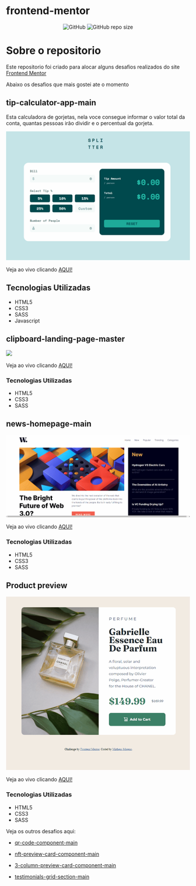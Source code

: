 # frontend-mentor

<div align="center"><img src="https://img.shields.io/github/license/matheusmorenocf/mini-projetos?style=plastic" alt="GitHub"> <img alt="GitHub repo size" src="https://img.shields.io/github/repo-size/matheusmorenocf/frontend-mentor?style=plastic"></div>

# Sobre o repositorio

Este repositorio foi criado para alocar alguns desafios realizados do site <a href="https://www.frontendmentor.io/" target="_blank">Frontend Mentor</a>

Abaixo os desafios que mais gostei ate o momento

## tip-calculator-app-main

Esta calculadora de gorjetas, nela voce consegue informar o valor total da conta, quantas pessoas irão dividir e o percentual da gorjeta.

<img src="https://github.com/matheusmorenocf/frontend-mentor/blob/main/assets/tip-calculator-app-main.gif">

Veja ao vivo clicando <a href="https://matheusmorenocf.github.io/frontend-mentor/tip-calculator-app-main/index.html" target="_blank">AQUI!</a>

## Tecnologias Utilizadas
- HTML5
- CSS3
- SASS
- Javascript

## clipboard-landing-page-master

<img src="https://github.com/matheusmorenocf/frontend-mentor/blob/main/assets/clipboard.gif">

Veja ao vivo clicando <a href="https://matheusmorenocf.github.io/frontend-mentor/clipboard-landing-page-master/index.html" target="_blank">AQUI!</a>

### Tecnologias Utilizadas
- HTML5
- CSS3
- SASS

## news-homepage-main

<img src="https://github.com/matheusmorenocf/frontend-mentor/blob/main/assets/new-home-page.gif">

Veja ao vivo clicando <a href="https://matheusmorenocf.github.io/frontend-mentor/news-homepage-main/index.html" target="_blank">AQUI!</a>

### Tecnologias Utilizadas
- HTML5
- CSS3
- SASS

## Product preview

<img src="https://github.com/matheusmorenocf/frontend-mentor/blob/main/assets/product-preview.gif">

Veja ao vivo clicando <a href="https://matheusmorenocf.github.io/frontend-mentor/3-column-preview-card-component-main/index.html" target="_blank">AQUI!</a>

### Tecnologias Utilizadas
- HTML5
- CSS3
- SASS

Veja os outros desafios aqui:

- <a href="https://matheusmorenocf.github.io/frontend-mentor/qr-code-component-main/index.html" target="_blank">qr-code-component-main</a>

- <a href="https://matheusmorenocf.github.io/frontend-mentor/nft-preview-card-component-main/index.html" target="_blank">nft-preview-card-component-main</a>

- <a href="https://matheusmorenocf.github.io/frontend-mentor/3-column-preview-card-component-main/index.html" target="_blank">3-column-preview-card-component-main</a>

- <a href="https://matheusmorenocf.github.io/frontend-mentor/testimonials-grid-section-main/index.html" target="_blank">testimonials-grid-section-main</a>

